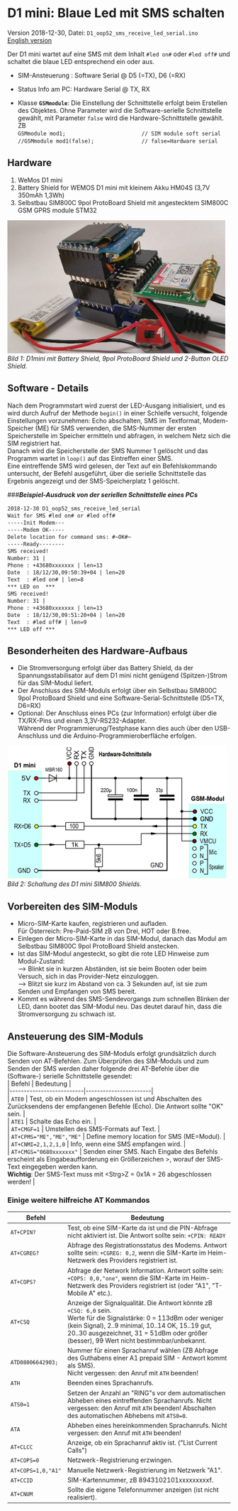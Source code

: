 # D1 mini: Blaue Led mit SMS schalten
Version 2018-12-30, Datei: `D1_oop52_sms_receive_led_serial.ino`   
[English version](./README.md "English version")   

Der D1 mini wartet auf eine SMS mit dem Inhalt `#led on#` oder `#led off#` und schaltet die blaue LED entsprechend ein oder aus.   
* SIM-Ansteuerung  : Software Serial @ D5 (=TX), D6 (=RX)   
* Status Info am PC: Hardware Serial @ TX, RX   

* Klasse __`GSMmodule`__: Die Einstellung der Schnittstelle erfolgt beim Erstellen des Objektes. Ohne Parameter wird die Software-serielle Schnittstelle gew&auml;hlt, mit Parameter `false` wird die Hardware-Schnittstelle gew&auml;hlt. ZB   
`GSMmodule mod1;                        // SIM module soft serial`   
`//GSMmodule mod1(false);               // false=Hardware serial`   

## Hardware
1. WeMos D1 mini   
2. Battery Shield for WEMOS D1 mini mit kleinem Akku HM04S (3,7V 350mAh 1,3Wh)   
3. Selbstbau SIM800C 9pol ProtoBoard Shield mit angestecktem SIM800C GSM GPRS module STM32   

![D1 SIM800C_oled1](./images/D1_SIM800C_oled1.png "D1mini mit SIM800C 9pol ProtoBoard Shield")   
_Bild 1: D1mini mit Battery Shield, 9pol ProtoBoard Shield und 2-Button OLED Shield._ 

## Software - Details
Nach dem Programmstart wird zuerst der LED-Ausgang initialisiert, und es wird durch Aufruf der Methode `begin()` in einer Schleife versucht, folgende Einstellungen vorzunehmen: Echo abschalten, SMS im Textformat, Modem-Speicher (ME) f&uuml;r SMS verwenden, die SMS-Nummer der ersten Speicherstelle im Speicher ermitteln und abfragen, in welchem Netz sich die SIM registriert hat.   
Danach wird die Speicherstelle der SMS Nummer 1 gel&ouml;scht und das Programm wartet in `loop()` auf das Eintreffen einer SMS.   
Eine eintreffende SMS wird gelesen, der Text auf ein Befehlskommando untersucht, der Befehl ausgef&uuml;hrt, &uuml;ber die serielle Schnittstelle das Ergebnis angezeigt und der SMS-Speicherplatz 1 gel&ouml;scht.

###__*Beispiel-Ausdruck von der seriellen Schnittstelle eines PCs*__
```
2018-12-30 D1_oop52_sms_receive_led_serial
Wait for SMS #led on# or #led off#
-----Init Modem---
-----Modem OK-----
Delete location for command sms: #~OK#~
-----Ready--------
SMS received!
Number: 31 |
Phone : +43680xxxxxxx | len=13
Date  : 18/12/30,09:50:39+04 | len=20
Text  : #led on# | len=8
*** LED on  ***
SMS received!
Number: 31 |
Phone : +43680xxxxxxx | len=13
Date  : 18/12/30,09:51:20+04 | len=20
Text  : #led off# | len=9
*** LED off ***
```
## Besonderheiten des Hardware-Aufbaus  
* Die Stromversorgung erfolgt &uuml;ber das Battery Shield, da der Spannungsstabilisator auf dem D1 mini nicht gen&uuml;gend (Spitzen-)Strom f&uuml;r das SIM-Modul liefert.   
* Der Anschluss des SIM-Moduls erfolgt &uuml;ber ein Selbstbau SIM800C 9pol ProtoBoard Shield und eine Software-Serial-Schnittstelle (D5=TX, D6=RX)   
* Optional: Der Anschluss eines PCs (zur Information) erfolgt &uuml;ber die TX/RX-Pins und einen 3,3V-RS232-Adapter.   
W&auml;hrend der Programmierung/Testphase kann dies auch &uuml;ber den USB-Anschluss und die Arduino-Programmieroberfl&auml;che erfolgen.   

![D1_SIM800_shield_circuit](./images/D1_SIM800_shield_circuit1.png "D1mini mit D1_SIM800-Shield Schaltung")   
_Bild 2: Schaltung des D1 mini SIM800 Shields._ 

## Vorbereiten des SIM-Moduls
* Micro-SIM-Karte kaufen, registrieren und aufladen.   
F&uuml;r &Ouml;sterreich: Pre-Paid-SIM zB von Drei, HOT oder B.free.   
* Einlegen der Micro-SIM-Karte in das SIM-Modul, danach das Modul am Selbstbau SIM800C 9pol ProtoBoard Shield anstecken.   
* Ist das SIM-Modul angesteckt, so gibt die rote LED Hinweise zum Modul-Zustand:   
--> Blinkt sie in kurzen Abst&auml;nden, ist sie beim Booten oder beim Versuch, sich in das Provider-Netz einzuloggen.   
--> Blitzt sie kurz im Abstand von ca. 3 Sekunden auf, ist sie zum Senden und Empfangen von SMS bereit.   
* Kommt es w&auml;hrend des SMS-Sendevorgangs zum schnellen Blinken der LED, dann bootet das SIM-Modul neu. Das deutet darauf hin, dass die Stromversorgung zu schwach ist.

## Ansteuerung des SIM-Moduls
Die Software-Ansteuerung des SIM-Moduls erfolgt grunds&auml;tzlich durch Senden von AT-Befehlen. Zum &Uuml;berpr&uuml;fen des SIM-Moduls und zum Senden der SMS werden daher folgende drei AT-Befehle &uuml;ber die (Software-) serielle Schnittstelle gesendet:   
| Befehl                   | Bedeutung             |   
|--------------------------|-----------------------|   
| `ATE0`                   | Test, ob ein Modem angeschlossen ist und Abschalten des Zur&uuml;cksendens der empfangenen Befehle (Echo). Die Antwort sollte "OK" sein. |   
| `ATE1`                   | Schalte das Echo ein. |    
| `AT+CMGF=1`              | Umstellen des SMS-Formats auf Text. |    
| `AT+CPMS="ME","ME","ME"` | Define memory location for SMS (ME=Modul). |    
| `AT+CNMI=2,1,2,1,0`      | Info, wenn eine SMS empfangen wird. |    
| `AT+CMGS="0680xxxxxxx"`  | Senden einer SMS. Nach Eingabe des Befehls erscheint als Eingabeaufforderung ein Gr&ouml;&szlig;erzeichen &gt;, worauf der SMS-Text eingegeben werden kann. <br>__Wichtig__: Der SMS-Text muss mit &lt;Strg&gt;Z = 0x1A = 26 abgeschlossen werden! |       
### Einige weitere hilfreiche AT Kommandos
| Befehl                   | Bedeutung             |   
|--------------------------|-----------------------|   
| `AT+CPIN?`  | Test, ob eine SIM-Karte da ist und die PIN-Abfrage  nicht aktiviert ist. Die Antwort sollte sein: `+CPIN: READY` |    
| `AT+CGREG?` | Abfrage des Registrationsstatus des Modems. Antwort sollte sein: `+CGREG: 0,2`, wenn die SIM-Karte im Heim-Netzwerk des Providers registriert ist. |    
| `AT+COPS?`  | Abfrage der Network Information. Antwort sollte sein: `+COPS: 0,0,"one"`, wenn die SIM-Karte im Heim-Netzwerk des Providers registriert ist (oder "A1", "T-Mobile A" etc.). |    
| `AT+CSQ`    | Anzeige der Signalqualit&auml;t. Die Antwort k&ouml;nnte zB `+CSQ: 6,0` sein. <br>Werte f&uuml;r die Signalst&auml;rke: 0 = 113dBm oder weniger (kein Signal), 2..9 minimal, 10..14 OK, 15..19 gut, 20..30 ausgezeichnet, 31 = 51dBm oder gr&ouml;&szlig;er (besser), 99 Wert nicht bestimmbar/unbekannt. |    
| `ATD08006642903;` | Nummer f&uuml;r einen Sprachanruf w&auml;hlen (ZB Abfrage des Guthabens einer A1 prepaid SIM - Antwort kommt als SMS). <br>Nicht vergessen: den Anruf mit `ATH` beenden! |    
| `ATH`       | Beenden eines Sprachanrufs. |    
| `ATS0=1`    | Setzen der Anzahl an "RING"s vor dem automatischen Abheben eines eintreffenden Sprachanrufs. Nicht vergessen: den Anruf mit `ATH` beenden! Abschalten des automatischen Abhebens mit `ATS0=0`. |    
| `ATA`       | Abheben eines hereinkommenden Sprachanrufs. Nicht vergessen: den Anruf mit `ATH` beenden! |    
| `AT+CLCC`   | Anzeige, ob ein Sprachanruf aktiv ist. ("List Current Calls") |    
| `AT+COPS=0` | Netzwerk-Registrierung erzwingen. |    
| `AT+COPS=1,0,"A1"` | Manuelle Netzwerk-Registrierung im Netzwerk "A1". |    
| `AT+CCID`   | SIM-Kartennummer, zB 8943102101xxxxxxxxxf. |    
| `AT+CNUM`   | Sollte die eigene Telefonnummer anzeigen (ist nicht realisiert). |    
